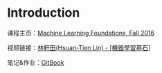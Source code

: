 # Introduction

课程主页：[Machine Learning Foundations, Fall 2016](https://www.csie.ntu.edu.tw/~htlin/course/mlfound16fall/)

视频链接：[林軒田\(Hsuan-Tien Lin\) - \[機器學習基石\]](https://www.bilibili.com/video/av1624332)

笔记&作业：[GitBook](https://ikcis.gitbook.io/machine-learning-foundations)

